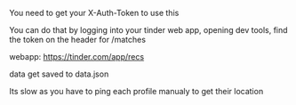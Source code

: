 You need to get your X-Auth-Token to use this

You can do that by logging into your tinder web app, opening dev tools, find the token on the header for /matches

webapp:  https://tinder.com/app/recs


data get saved to data.json 

Its slow as you have to ping each profile manualy to get their location
